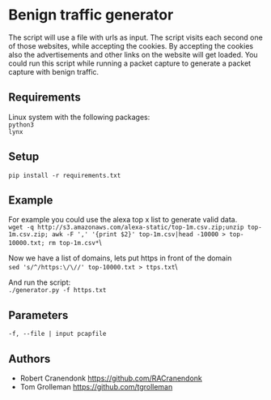 # Benign traffic generator
The script will use a file with urls as input. The script visits each second one of those websites, while accepting the cookies. By accepting the cookies also the advertisements and other links on the website will get loaded. You could run this script while running a packet capture to generate a packet capture with benign traffic.

## Requirements
Linux system with the following packages:\
`python3`\
`lynx`

## Setup
`pip install -r requirements.txt`

## Example
For example you could use the alexa top x list to generate valid data. \
`wget -q http://s3.amazonaws.com/alexa-static/top-1m.csv.zip;unzip top-1m.csv.zip; awk -F ',' '{print $2}' top-1m.csv|head -10000 > top-10000.txt; rm top-1m.csv*`\

Now we have a list of domains, lets put https in front of the domain \
`sed 's/^/https:\/\//' top-10000.txt > ttps.txt`\

And run the script:\
`./generator.py -f https.txt`

 ## Parameters
 `-f, --file | input pcapfile`

 ## Authors

- Robert Cranendonk https://github.com/RACranendonk
- Tom Grolleman https://github.com/tgrolleman
